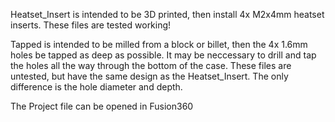Heatset_Insert is intended to be 3D printed, then install 4x M2x4mm heatset inserts. These files are tested working!

Tapped is intended to be milled from a block or billet, then the 4x 1.6mm holes be tapped as deep as possible. It may be neccessary to drill and tap the holes all the way through the bottom of the case.
These files are untested, but have the same design as the Heatset_Insert. The only difference is the hole diameter and depth.

The Project file can be opened in Fusion360